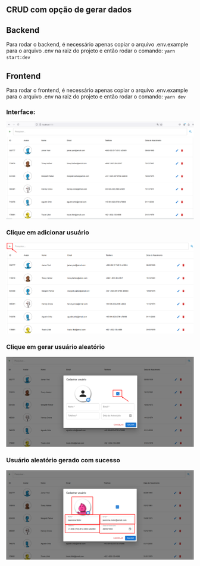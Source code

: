 ## CRUD com opção de gerar dados

## Backend

Para rodar o backend, é necessário apenas copiar o arquivo .env.example para o arquivo .env na raiz do projeto e então rodar o comando: `yarn start:dev`

## Frontend 

Para rodar o frontend, é necessário apenas copiar o arquivo .env.example para o arquivo .env na raiz do projeto e então rodar o comando: `yarn dev`

### Interface:

![Interface](prints/interface.png)

### Clique em adicionar usuário

![Interface](prints/add.png)

### Clique em gerar usuário aleatório

![Interface](prints/random.png)

### Usuário aleatório gerado com sucesso

![Interface](prints/generated.png)
